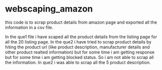 # webscaping_amazon
 this code is to scrap product details from amazon page and exported all the information in a csv file.
 
 In the que1 file i have scaped all the product details from the listing page for all the 20 listing page.
 In the que2 i have tried to scrap product details by hiting the product url (like product description, manufacturer details and other product realted information) but for some time i am getting response but for some time i am getting blocked status. So i am not able to scrap all the information.
 In que2 i was able to scrap all the 5 product description.
